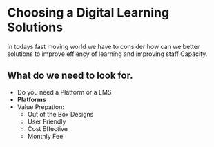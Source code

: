 # Choosing a Digital Learning Solutions
In todays fast moving world we have to consider how can we better solutions to improve effiency of learning and improving staff Capacity. 

## What do we need to look for. 
- Do you need a Platform or a LMS 
- **Platforms** 
 - Value Prepation:
 	- Out of the Box Designs 
 	- User Friendly 
 	- Cost Effective 
 	 - Monthly Fee

